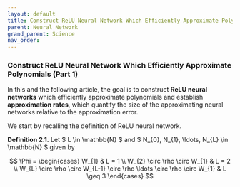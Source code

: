 ```yaml
---
layout: default
title: Construct ReLU Neural Network Which Efficiently Approximate Polynomials (Part 1)
parent: Neural Network
grand_parent: Science
nav_order: 
---
```


### Construct ReLU Neural Network Which Efficiently Approximate Polynomials (Part 1)

In this and the following article, the goal is to construct **ReLU neural networks** which efficiently approximate polynomials and establish **approximation rates**, which quantify the size of the approximating neural networks relative to the approximation error. 

We start by recalling the definition of ReLU neural network. 

**Definition 2.1.** Let $ L \in \mathbb{N} $ and $ N_{0}, N_{1}, \ldots, N_{L} \in \mathbb{N} $ given by

$$  
    \Phi = 
    \begin{cases} 
      W_{1} & L = 1 \\
      W_{2} \circ \rho \circ W_{1} & L = 2 \\
      W_{L} \circ \rho \circ W_{L-1} \circ \rho \ldots \circ \rho \circ W_{1} & L \geq 3
   \end{cases}
$$



